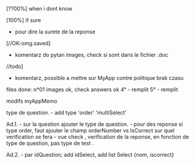 


[??00%] 
when i dont know

[100%] 
if sure

 - pour dire la surete de la reponse

[//OK-omg.saved]
 - komentarz do pytan images, check si sont dans le 
fichier .doc

//todo]
 - komentarz, possible a mettre sur MyApp
 contre politique brak czasu

files done: 
n*01 images ok, check answers ok
4° - remplit
5° - remplit




modifs myAppMemo

type de question. 
    - add type  'order' 
                'multiSelect'

Ad.1.
    - sur la question ajouter le type de question. 
    - pour des reponse si type order, faut ajouter le champ orderNumber vs IsCorrect sur quel verification se fera
    - vue check , verification de la reponse, en fonction de type de question, pas type de test . 

Ad.2. 
    - par idQuestion; 
    add idSelect, 
    add list Select {nom, iscorrect}